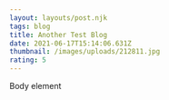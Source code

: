 ```yaml
---
layout: layouts/post.njk
tags: blog
title: Another Test Blog
date: 2021-06-17T15:14:06.631Z
thumbnail: /images/uploads/212811.jpg
rating: 5
---
```

Body element